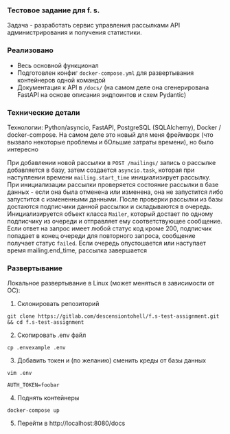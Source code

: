 
### Тестовое задание для f. s.
Задача - разработать сервис управления рассылками API администрирования и получения статистики.
### Реализовано
 - Весь основной функционал
 - Подготовлен конфиг `docker-compose.yml` для развертывания контейнеров одной командой
 - Документация к API в `/docs/` (на самом деле она сгенерирована FastAPI на основе описания эндпоинтов и схем Pydantic)
### Технические детали
Технологии: Python/asyncio, FastAPI, PostgreSQL (SQLAlchemy), Docker / docker-compose. На самом деле это новый для меня фреймворк (что вызвало некоторые проблемы и бОльшие затраты времени), но было интересно

При добавлении новой рассылки в `POST /mailings/` запись о рассылке добавляется в базу, затем создается `asyncio.task`, которая при наступлении времени `mailing.start_time` инициализирует рассылку. При инициализации рассылки проверяется состояние рассылки в базе данных - если она была отменена или изменена, она не запустится либо запустится с измененными данными. После проверки рассылки из базы достаются подписчики данной рассылки и складываются в очередь. Инициализируется объект класса `Mailer`, который достает по одному подписчику из очереди и отправляет ему соответствующее сообщение. Если ответ на запрос имеет любой статус код кроме 200, подписчик попадает в конец очереди для повторного запроса, сообщение получает статус `failed`. Если очередь опустошается или наступает время mailing.end_time, рассылка завершается
### Развертывание
Локальное развертывание в Linux (может меняться в зависимости от ОС):
1. Склонировать репозиторий 
```
git clone https://gitlab.com/descensiontohell/f.s-test-assignment.git && cd f.s-test-assignment
```
2. Скопировать .env файл
```
cp .envexample .env
```
3. Добавить токен и (по желанию) сменить креды  от базы данных
```
vim .env
```
```
AUTH_TOKEN=foobar
```
4. Поднять контейнеры
```
docker-compose up
```
5. Перейти в http://localhost:8080/docs
